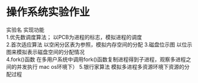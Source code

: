 # 操作系统实验作业
实验名	            实现功能	                         
1.优先数调度算法；	以PCB为进程的标志，模拟进程的调度	
2.首次适应算法	    以空闲分区表为参照，模拟内存空间的分配	
3.磁盘位示图	       以位示图来模拟表示磁盘空间的分配情况	
4.fork()函数	     在多用户系统中调用fork()函数复制进程得到子进程，观察多进程之间的并发执行	mac os环境下）
5.银行家算法	       模拟多进程多资源环境下资源的分配过程	

